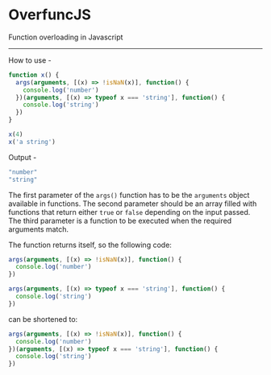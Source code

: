 # OverfuncJS
Function overloading in Javascript
<hr>
How to use -

```javascript
function x() {
  args(arguments, [(x) => !isNaN(x)], function() {
    console.log('number')
  })(arguments, [(x) => typeof x === 'string'], function() {
    console.log('string')
  })
}

x(4)
x('a string')
```

Output -

```javascript
"number"
"string"
```


The first parameter of the `args()` function has to be the `arguments` object available in functions. The second parameter should be an array filled with functions that return either `true` or `false` depending on the input passed. The third parameter is a function to be executed when the required arguments match.

The function returns itself, so the following code:

```javascript
args(arguments, [(x) => !isNaN(x)], function() {
  console.log('number')
})

args(arguments, [(x) => typeof x === 'string'], function() {
  console.log('string')
})
```

can be shortened to:

```javascript
args(arguments, [(x) => !isNaN(x)], function() {
  console.log('number')
})(arguments, [(x) => typeof x === 'string'], function() {
  console.log('string')
})
```
